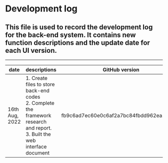 # Development log
## This file is used to record the development log for the back-end system. It contains new function descriptions and the update date for each UI version.

---  

| date             | descriptions                                                                                                                                                                                                                                     | GitHub version                           | Others                      |
|------------------|--------------------------------------------------------------------------------------------------------------------------------------------------------------------------------------------------------------------------------------------------|------------------------------------------|-----------------------------|
| 16th Aug, 2022 | 1. Create files to store back-end codes  <br/> 2. Complete the framework research and report.  <br/> 3. Built the web interface document                                                                                                | fb9c6ad7ec60e0c6af2a7bc84fbdd962ea15b7cd |                             |
